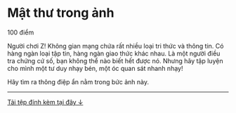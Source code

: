 # Mật thư trong ảnh
100 điểm

Người chơi Z! Không gian mạng chứa rất nhiều loại tri thức và thông tin. Có hàng ngàn loại tập tin, hàng ngàn giao thức khác nhau. Là một người điều tra chứng cứ số, bạn không thể nào biết hết được nó. Nhưng hãy tập luyện cho mình một tư duy nhạy bén, một óc quan sát nhanh nhạy!

Hãy tìm ra thông điệp ẩn nằm trong bức ảnh này.

---

<a href="./image-5c8ba6fbe0337c1781072b9b47cf213d.png">Tải tệp đính kèm tại đây ↓</a>
